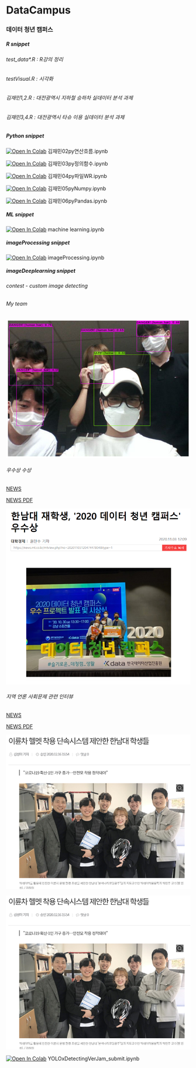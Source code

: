 # DataCampus


### 데이터 청년 캠퍼스 


##### R snippet
###### test_data*.R : R강의 정리

###### testVisual.R : 시각화

###### 김재민1,2.R : 대전광역시 지하철 승하차 실데이터 분석 과제
###### 김재민3,4.R : 대전광역시 타슈 이용 실데이터 분석 과제


##### Python snippet
[![Open In Colab](https://colab.research.google.com/assets/colab-badge.svg)](https://colab.research.google.com/github/cyberjam/DataCampus/blob/master/김재민02py연산흐름.ipynb) 김재민02py연산흐름.ipynb 

[![Open In Colab](https://colab.research.google.com/assets/colab-badge.svg)](https://colab.research.google.com/github/cyberjam/DataCampus/blob/master/김재민03py정의함수.ipynb) 김재민03py정의함수.ipynb 


[![Open In Colab](https://colab.research.google.com/assets/colab-badge.svg)](https://colab.research.google.com/github/cyberjam/DataCampus/blob/master/김재민04py파일WR.ipynb) 김재민04py파일WR.ipynb 


[![Open In Colab](https://colab.research.google.com/assets/colab-badge.svg)](https://colab.research.google.com/github/cyberjam/DataCampus/blob/master/김재민05pyNumpy.ipynb) 김재민05pyNumpy.ipynb 


[![Open In Colab](https://colab.research.google.com/assets/colab-badge.svg)](https://colab.research.google.com/github/cyberjam/DataCampus/blob/master/김재민06pyPandas.ipynb) 김재민06pyPandas.ipynb 



##### ML snippet 

[![Open In Colab](https://colab.research.google.com/assets/colab-badge.svg)](https://colab.research.google.com/github/cyberjam/DataCampus/blob/master/machine%20learning.ipynb) machine learning.ipynb 


##### imageProcessing snippet 

[![Open In Colab](https://colab.research.google.com/assets/colab-badge.svg)](https://colab.research.google.com/github/cyberjam/DataCampus/blob/master/imageProcessing.ipynb) imageProcessing.ipynb 


##### imageDeeplearning snippet
###### contest - custom image detecting

###### My team

![alt text](https://github.com/cyberjam/DataCampus/blob/master/yolous.png?raw=true)



###### 우수상 수상 

[NEWS](https://news.mt.co.kr/mtview.php?no=2020110312047447804)

[NEWS PDF](https://github.com/cyberjam/DataCampus/blob/master/article_contest.pdf) 

<a href="https://news.mt.co.kr/mtview.php?no=2020110312047447804">
<img src="https://github.com/cyberjam/DataCampus/blob/master/yolous0.png?raw=true" width="700" height="auto"> 
</a>

###### 지역 언론 사회문제 관련 인터뷰 

[NEWS](http://www.jbnews.com/news/articleView.html?idxno=1318914)

[NEWS PDF](https://github.com/cyberjam/DataCampus/blob/master/article_interview.pdf) 

[![이미지](https://github.com/cyberjam/DataCampus/blob/master/yolous2.png?raw=true)](http://www.jbnews.com/news/articleView.html?idxno=1318914)  

<img src="https://github.com/cyberjam/DataCampus/blob/master/yolous2.png?raw=true" width="700" height="auto"> 

[![Open In Colab](https://colab.research.google.com/assets/colab-badge.svg)](https://colab.research.google.com/github/cyberjam/darknet_submit/blob/master/YOLOxDetectingVerJam_submit.ipynb) YOLOxDetectingVerJam_submit.ipynb
